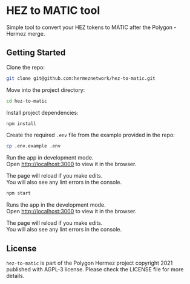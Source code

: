 # HEZ to MATIC tool

Simple tool to convert your HEZ tokens to MATIC after the Polygon - Hermez merge.

## Getting Started

Clone the repo:

```sh
git clone git@github.com:hermeznetwork/hez-to-matic.git
```

Move into the project directory:

```sh
cd hez-to-matic
```

Install project dependencies:

```sh
npm install
```

Create the required `.env` file from the example provided in the repo:

```sh
cp .env.example .env
```

Run the app in development mode.\
Open [http://localhost:3000](http://localhost:3000) to view it in the browser.

The page will reload if you make edits.\
You will also see any lint errors in the console.

```sh
npm start
```

Runs the app in the development mode.\
Open [http://localhost:3000](http://localhost:3000) to view it in the browser.

The page will reload if you make edits.\
You will also see any lint errors in the console.

## License

`hez-to-matic` is part of the Polygon Hermez project copyright 2021 published with AGPL-3 license. Please check the LICENSE file for more details.
